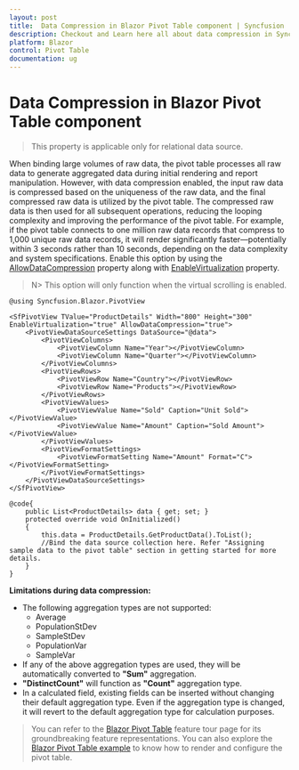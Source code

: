 ```yaml
---
layout: post
title:  Data Compression in Blazor Pivot Table component | Syncfusion
description: Checkout and Learn here all about data compression in Syncfusion Blazor Pivot Table component and more.
platform: Blazor
control: Pivot Table
documentation: ug
---
```


# Data Compression in Blazor Pivot Table component

> This property is applicable only for relational data source.

When binding large volumes of raw data, the pivot table processes all raw data to generate aggregated data during initial rendering and report manipulation. However, with data compression enabled, the input raw data is compressed based on the uniqueness of the raw data, and the final compressed raw data is utilized by the pivot table. The compressed raw data is then used for all subsequent operations, reducing the looping complexity and improving the performance of the pivot table. For example, if the pivot table connects to one million raw data records that compress to 1,000 unique raw data records, it will render significantly faster—potentially within 3 seconds rather than 10 seconds, depending on the data complexity and system specifications. Enable this option by using the [AllowDataCompression](https://help.syncfusion.com/cr/blazor/Syncfusion.Blazor.PivotView.SfPivotView-1.html#Syncfusion_Blazor_PivotView_SfPivotView_1_AllowDataCompression) property along with [EnableVirtualization](https://help.syncfusion.com/cr/blazor/Syncfusion.Blazor.PivotView.SfPivotView-1.html#Syncfusion_Blazor_PivotView_SfPivotView_1_EnableVirtualization) property.

> N> This option will only function when the virtual scrolling is enabled.

```cshtml
@using Syncfusion.Blazor.PivotView

<SfPivotView TValue="ProductDetails" Width="800" Height="300" EnableVirtualization="true" AllowDataCompression="true">
    <PivotViewDataSourceSettings DataSource="@data">
        <PivotViewColumns>
            <PivotViewColumn Name="Year"></PivotViewColumn>
            <PivotViewColumn Name="Quarter"></PivotViewColumn>
        </PivotViewColumns>
        <PivotViewRows>
            <PivotViewRow Name="Country"></PivotViewRow>
            <PivotViewRow Name="Products"></PivotViewRow>
        </PivotViewRows>
        <PivotViewValues>
            <PivotViewValue Name="Sold" Caption="Unit Sold"></PivotViewValue>
            <PivotViewValue Name="Amount" Caption="Sold Amount"></PivotViewValue>
        </PivotViewValues>
        <PivotViewFormatSettings>
            <PivotViewFormatSetting Name="Amount" Format="C"></PivotViewFormatSetting>
        </PivotViewFormatSettings>
    </PivotViewDataSourceSettings>
</SfPivotView>

@code{
    public List<ProductDetails> data { get; set; }
    protected override void OnInitialized()
    {
        this.data = ProductDetails.GetProductData().ToList();
        //Bind the data source collection here. Refer "Assigning sample data to the pivot table" section in getting started for more details.
    }
}
```

**Limitations during data compression:**

- The following aggregation types are not supported:
  - Average
  - PopulationStDev
  - SampleStDev
  - PopulationVar
  - SampleVar
- If any of the above aggregation types are used, they will be automatically converted to **"Sum"** aggregation.
- **"DistinctCount"** will function as **"Count"** aggregation type.
- In a calculated field, existing fields can be inserted without changing their default aggregation type. Even if the aggregation type is changed, it will revert to the default aggregation type for calculation purposes.

> You can refer to the [Blazor Pivot Table](https://www.syncfusion.com/blazor-components/blazor-pivot-table) feature tour page for its groundbreaking feature representations. You can also explore the [Blazor Pivot Table example](https://blazor.syncfusion.com/demos/pivot-table/default-functionalities?theme=bootstrap5) to know how to render and configure the pivot table.